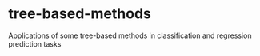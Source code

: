 # tree-based-methods
Applications of some tree-based methods in classification and regression prediction tasks 
